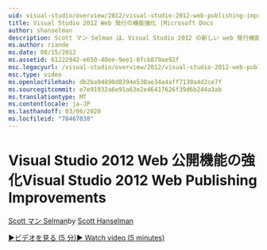 ```yaml
---
uid: visual-studio/overview/2012/visual-studio-2012-web-publishing-improvements
title: Visual Studio 2012 Web 発行の機能強化 |Microsoft Docs
author: shanselman
description: Scott マン Selman は、Visual Studio 2012 の新しい web 発行機能を示しています。
ms.author: riande
ms.date: 08/15/2012
ms.assetid: 61222942-e650-40ee-9ee1-8fcb879ae92f
msc.legacyurl: /visual-studio/overview/2012/visual-studio-2012-web-publishing-improvements
msc.type: video
ms.openlocfilehash: db2ba94890d8394e538ae34a4aff7139a4d2ce7f
ms.sourcegitcommit: e7e91932a6e91a63e2e46417626f39d6b244a3ab
ms.translationtype: MT
ms.contentlocale: ja-JP
ms.lasthandoff: 03/06/2020
ms.locfileid: "78467038"
---
```

# <a name="visual-studio-2012-web-publishing-improvements"></a><span data-ttu-id="480bc-103">Visual Studio 2012 Web 公開機能の強化</span><span class="sxs-lookup"><span data-stu-id="480bc-103">Visual Studio 2012 Web Publishing Improvements</span></span>

<span data-ttu-id="480bc-104">[Scott マン Selman](https://github.com/shanselman)</span><span class="sxs-lookup"><span data-stu-id="480bc-104">by [Scott Hanselman](https://github.com/shanselman)</span></span>

[<span data-ttu-id="480bc-105">&#9654;ビデオを見る (5 分)</span><span class="sxs-lookup"><span data-stu-id="480bc-105">&#9654; Watch video (5 minutes)</span></span>](https://channel9.msdn.com/Blogs/ASP-NET-Site-Videos/visual-studio-2012-web-publishing-improvements)
